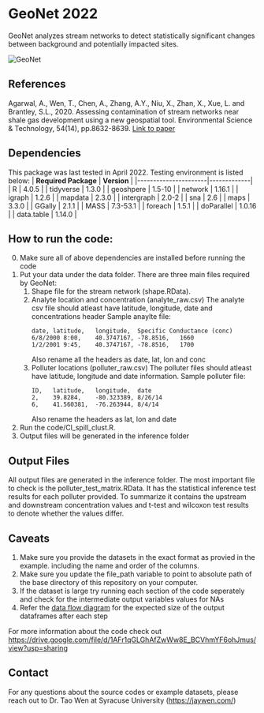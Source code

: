 # GeoNet 2022

GeoNet analyzes stream networks to detect statistically significant
changes between background and potentially impacted sites.

![GeoNet](es9b06761_0004.gif)

## References

Agarwal, A., Wen, T., Chen, A., Zhang, A.Y., Niu, X., Zhan, X., Xue, L. and Brantley, S.L., 2020. Assessing contamination of stream networks near shale gas development using a new geospatial tool. Environmental Science & Technology, 54(14), pp.8632-8639. [Link to
paper](https://pubs.acs.org/doi/10.1021/acs.est.9b06761?fig=tgr1&ref=pdf)

## Dependencies
This package was last tested in April 2022. Testing environment is listed below:
| __Required Package__ | __Version__ |
|----------------------|-------------|
| R                    | 4.0.5       |
| tidyverse            | 1.3.0       |
| geoshpere            | 1.5-10      |
| network              | 1.16.1      |
| igraph               | 1.2.6       |
| mapdata              | 2.3.0       |
| intergraph           | 2.0-2       |
| sna                  | 2.6         |
| maps                 | 3.3.0       |
| GGally               | 2.1.1       |
| MASS                 | 7.3-53.1    |
| foreach              | 1.5.1       |
| doParallel           | 1.0.16      |
| data.table           | 1.14.0      |

## How to run the code:

0. Make sure all of above dependencies are installed before running the code
1. Put your data under the data folder. There are three main files required by GeoNet:
   1. Shape file for the stream network (shape.RData). 
   2. Analyte location and concentration (analyte_raw.csv)
      The analyte csv file should atleast have latitude, longitude, date and concentrations header
      Sample anaylte file:
      ```
      date,	latitude,	longitude,	Specific Conductance (conc)
      6/8/2000 8:00,	40.3747167,	-78.8516,	1660
      1/2/2001 9:45,	40.3747167,	-78.8516,	1700

      ```
      Also rename all the headers as date, lat, lon and conc
   3. Polluter locations (polluter_raw.csv)
      The polluter files should atleast have latitude, longitude and date information.
      Sample polluter file:
      ```
      ID,	latitude,	longitude,	date
      2,	39.8284,	-80.323389,	8/26/14
      6,	41.560381,	-76.263944,	8/4/14
      ```
      Also rename the headers as lat, lon and date
2. Run the code/Cl_spill_clust.R.
3. Output files will be generated in the inference folder

## Output Files
All output files are generated in the inference folder. The most important file to check is the polluter_test_matrix.RData.
It has the statistical inference test results for each polluter provided. To summarize it contains the upstream and
downstream concentration values and t-test and wilcoxon test results to denote whether the values differ.

## Caveats
1. Make sure you provide the datasets in the exact format as provied in the example. including the name and order of the columns.
2. Make sure you update the file_path variable to point to absolute path of the base directory of this repository on your computer.
3. If the dataset is large try running each section of the code seperately and check for the intermediate output variables values for NAs
4. Refer the [data flow diagram](https://drive.google.com/file/d/1AFr1qGLGhAfZwWw8E_BCVhmYF6ohJmus/view?usp=sharing) for the expected size
   of the output dataframes after each step

For more information about the code check out https://drive.google.com/file/d/1AFr1qGLGhAfZwWw8E_BCVhmYF6ohJmus/view?usp=sharing

## Contact
For any questions about the source codes or example datasets, please reach out to Dr. Tao Wen at Syracuse University (https://jaywen.com/)
